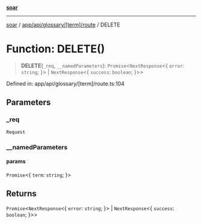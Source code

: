 [**soar**](../../../../../../README.md)

***

[soar](../../../../../../modules.md) / [app/api/glossary/\[term\]/route](../README.md) / DELETE

# Function: DELETE()

> **DELETE**(`_req`, `__namedParameters`): `Promise`\<`NextResponse`\<\{ `error`: `string`; \}\> \| `NextResponse`\<\{ `success`: `boolean`; \}\>\>

Defined in: app/api/glossary/\[term\]/route.ts:104

## Parameters

### \_req

`Request`

### \_\_namedParameters

#### params

`Promise`\<\{ `term`: `string`; \}\>

## Returns

`Promise`\<`NextResponse`\<\{ `error`: `string`; \}\> \| `NextResponse`\<\{ `success`: `boolean`; \}\>\>
